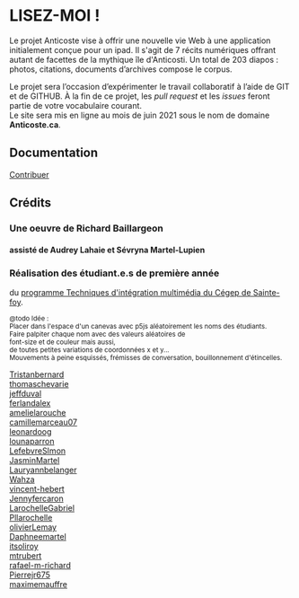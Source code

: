 # LISEZ-MOI !

Le projet Anticoste vise à offrir une nouvelle vie Web à une application initialement 
conçue pour un ipad. Il s'agit de 7 récits numériques offrant autant de facettes de la 
mythique île d'Anticosti. Un total de 203 diapos : photos, citations, documents d’archives 
compose le corpus.  

Le projet sera l’occasion d’expérimenter le travail collaboratif à l’aide de GIT et de GITHUB. À la fin de ce projet, 
les *pull request* et les *issues* feront partie de votre vocabulaire courant.  
Le site sera mis en ligne au mois de juin 2021 sous le nom de domaine __Anticoste.ca__.

## Documentation 
[Contribuer](docs/CONTRIBUER.md)

## Crédits
### Une oeuvre de Richard Baillargeon 
#### assisté de Audrey Lahaie et Sévryna Martel-Lupien

### Réalisation des étudiant.e.s de première année 
du [programme Techniques d'intégration multimédia du Cégep de Sainte-foy](https://timcsf.ca).

<small> @todo Idée :      
Placer dans l'espace d'un canevas avec p5js aléatoirement les noms des étudiants.  
Faire palpiter chaque nom avec des valeurs aléatoires de   
    font-size et de couleur mais aussi,  
    de toutes petites variations de coordonnées x et y...     
Mouvements à peine esquissés, frémisses de conversation, bouillonnement d'étincelles.  
</small>  

[Tristanbernard](https://github.com/Tristanbernard)    
[thomaschevarie](https://github.com/thomaschevarie)    
[jeffduval](https://jeffduval.github.io/cv/)    
[ferlandalex](https://github.com/ferlandalex/)    
[amelielarouche](https://github.com/amelielarouche)    
[camillemarceau07](https://github.com/camillemarceau07)    
[leonardoog](https://github.com/leonardoog)    
[lounaparron](https://github.com/lounaparron)    
[LefebvreSImon](https://github.com/LefebvreSImon)    
[JasminMartel](https://github.com/JasminMartel)    
[Lauryannbelanger](https://github.com/Lauryannbelanger)    
[Wahza](https://github.com/Wahza)    
[vincent-hebert](https://github.com/vincent-hebert)    
[Jennyfercaron](https://github.com/Jennyfercaron)    
[LarochelleGabriel](https://github.com/LarochelleGabriel)    
[Pllarochelle](https://github.com/Pllarochelle)    
[olivierLemay](https://github.com/olivierLemay)    
[Daphneemartel](https://github.com/Daphneemartel)    
[itsoliroy](https://github.com/itsoliroy)    
[mtrubert](https://github.com/mtrubert)    
[rafael-m-richard](https://github.com/rafael-m-richard)    
[Pierrejr675](https://github.com/Pierrejr675)    
[maximemauffre](https://github.com/maximemauffre)    